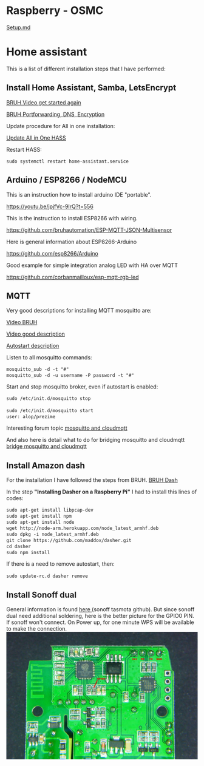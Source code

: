 # Raspberry - OSMC

[Setup.md][d21dcd3b]

  [d21dcd3b]: Raspberry/Readme.md "Setup.md"

# Home assistant

This is a list of different installation steps that I have performed:

## Install Home Assistant, Samba, LetsEncrypt

[BRUH Video get started again](https://www.youtube.com/watch?v=G8XWsXlfGFQ)

[BRUH Portforwarding, DNS, Encryption](https://www.youtube.com/watch?v=BIvQ8x_iTNE)

Update procedure for All in one installation:

[Update All in One HASS](https://home-assistant.io/docs/installation/raspberry-pi-all-in-one/#upgrading)

Restart HASS:

```
sudo systemctl restart home-assistant.service
```


## Arduino / ESP8266 / NodeMCU

This is an instruction how to install arduino IDE "portable".

https://youtu.be/jpjfVc-9IrQ?t=556


This is the instruction to install ESP8266 with wiring.

https://github.com/bruhautomation/ESP-MQTT-JSON-Multisensor

Here is general information about ESP8266-Arduino

https://github.com/esp8266/Arduino

Good example for simple integration analog LED with HA over MQTT

https://github.com/corbanmailloux/esp-mqtt-rgb-led



## MQTT
Very good descriptions for installing MQTT mosquitto are:

[Video BRUH](https://www.youtube.com/watch?v=AsDHEDbyLfg)

[Video good description](https://www.youtube.com/watch?v=1CGfGuZqmhc&t)

[Autostart description](http://www.switchdoc.com/2016/02/tutorial-installing-and-testing-mosquitto-mqtt-on-raspberry-pi/)

Listen to all mosquitto commands:
```
mosquitto_sub -d -t "#"
mosquitto_sub -d -u username -P password -t "#"

```
Start and stop mosquitto broker, even if autostart is enabled:
```
sudo /etc/init.d/mosquitto stop

sudo /etc/init.d/mosquitto start
user: alop/prezime
```

Interesting forum topic [mosquitto  and cloudmqtt](https://community.home-assistant.io/t/mqtt-working-mosquitto-cloudmqtt-bridge/1830/5)

And also here is detail what to do for bridging mosquitto and cloudmqtt [bridge mosquitto and cloudmqtt](https://github.com/bastshoes/hass_config/blob/master/README.md)


## Install Amazon dash
For the installation I have followed the steps from BRUH.
[BRUH Dash ](http://www.bruhautomation.com/single-post/2016/11/22/How-To-Use-an-Amazon-Dash-with-IFTTT-and-Home-Assistant)

In the step **"Installing Dasher on a Raspberry Pi"** I had to install this lines of codes:
```
sudo apt-get install libpcap-dev
sudo apt-get install npm
sudo apt-get install node
wget http://node-arm.herokuapp.com/node_latest_armhf.deb
sudo dpkg -i node_latest_armhf.deb
git clone https://github.com/maddox/dasher.git
cd dasher
sudo npm install
```

If there is a need to remove autostart, then:

`sudo update-rc.d dasher remove`

## Install Sonoff dual
General information is found [here ](https://github.com/arendst/Sonoff-Tasmota) (sonoff tasmota github). But since sonoff dual need additional soldering, here is the better picture for the GPIO0 PIN.
If sonoff won't connect. On Power up, for one minute WPS will be available to make the connection.
![Sonoff dual GPIO0](images/2017/08/sonoff_dual_gpio0.jpg)
